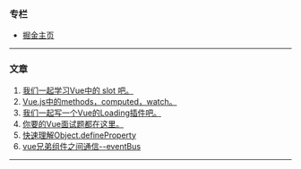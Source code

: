 
### 专栏  

- [掘金主页](https://juejin.im/user/57c5258d5bbb5000634b124a)
- - -             

### 文章

1. [我们一起学习Vue中的 slot 吧。](https://juejin.im/post/5d329701e51d45109b01b25b)  
2. [Vue.js中的methods，computed，watch。](https://juejin.im/post/5d30367af265da1b6f43ad78)  
3. [我们一起写一个Vue的Loading插件吧。](https://juejin.im/post/5d15ba136fb9a07ef161961c)  
4. [你要的Vue面试题都在这里。](https://juejin.im/post/5d13436f6fb9a07eca698ba0)  
5. [快速理解Object.defineProperty](https://juejin.im/post/5d06ecf8f265da1bc07e38ef)  
6. [vue兄弟组件之间通信--eventBus](https://juejin.im/post/5d035f6b6fb9a07f0052d7de)  
- - -             
